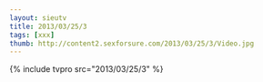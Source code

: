 ```yaml
--- 
layout: sieutv
title: 2013/03/25/3
tags: [xxx]
thumb: http://content2.sexforsure.com/2013/03/25/3/Video.jpg
---
```

{% include tvpro src="2013/03/25/3" %} 
